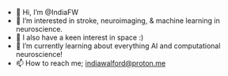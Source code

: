 - 👋 Hi, I’m @IndiaFW
- 👀 I’m interested in stroke, neuroimaging, & machine learning in neuroscience.
- 👀 I also have a keen interest in space :)
- 🌱 I’m currently learning about everything AI and computational neuroscience! 
- 📫 How to reach me; indiawalford@proton.me

<!---
IndiaFW/IndiaFW is a ✨ special ✨ repository because its `README.md` (this file) appears on your GitHub profile.
You can click the Preview link to take a look at your changes.
--->
